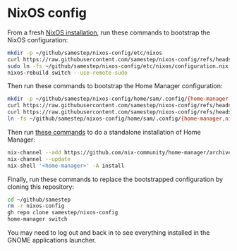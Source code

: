 # NixOS config

From a fresh [NixOS installation](https://nixos.org/download/), run these commands to bootstrap the NixOS configuration:

```sh
mkdir -p ~/github/samestep/nixos-config/etc/nixos
curl https://raw.githubusercontent.com/samestep/nixos-config/refs/heads/main/etc/nixos/configuration.nix -o ~/github/samestep/nixos-config/etc/nixos/configuration.nix
sudo ln -fs ~/github/samestep/nixos-config/etc/nixos/configuration.nix /etc/nixos/configuration.nix
nixos-rebuild switch --use-remote-sudo
```

Then run these commands to bootstrap the Home Manager configuration:

```sh
mkdir -p ~/github/samestep/nixos-config/home/sam/.config/{home-manager,nixpkgs}
curl https://raw.githubusercontent.com/samestep/nixos-config/refs/heads/main/home/sam/.config/home-manager/home.nix -o ~/github/samestep/nixos-config/home/sam/.config/home-manager/home.nix
curl https://raw.githubusercontent.com/samestep/nixos-config/refs/heads/main/home/sam/.config/nixpkgs/config.nix -o ~/github/samestep/nixos-config/home/sam/.config/nixpkgs/config.nix
ln -fs ~/github/samestep/nixos-config/home/sam/.config/{home-manager,nixpkgs} ~/.config
```

Then run [these commands](https://nix-community.github.io/home-manager/index.xhtml#sec-install-standalone) to do a standalone installation of Home Manager:

```sh
nix-channel --add https://github.com/nix-community/home-manager/archive/release-24.11.tar.gz home-manager
nix-channel --update
nix-shell '<home-manager>' -A install
```

Finally, run these commands to replace the bootstrapped configuration by cloning this repository:

```sh
cd ~/github/samestep
rm -r nixos-config
gh repo clone samestep/nixos-config
home-manager switch
```

You may need to log out and back in to see everything installed in the GNOME applications launcher.

